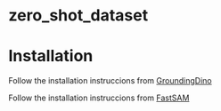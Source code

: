 # zero_shot_dataset

# Installation

Follow the installation instruccions from [GroundingDino](https://github.com/IDEA-Research/GroundingDINO)

Follow the installation instruccions from [FastSAM](https://github.com/CASIA-IVA-Lab/FastSAM)

```bash

```
